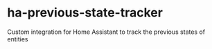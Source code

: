 # ha-previous-state-tracker
Custom integration for Home Assistant to track the previous states of entities
